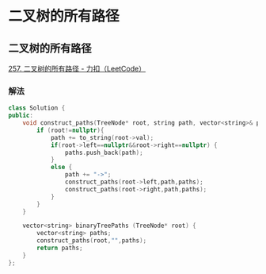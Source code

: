 # 二叉树的所有路径

## 二叉树的所有路径

[257. 二叉树的所有路径 - 力扣（LeetCode）](https://leetcode.cn/problems/binary-tree-paths/)

### 解法

```c++
class Solution {
public:
    void construct_paths(TreeNode* root, string path, vector<string>& paths) {
        if (root!=nullptr){
            path += to_string(root->val);
            if(root->left==nullptr&&root->right==nullptr) {
                paths.push_back(path);
            }
            else {
                path += "->";
                construct_paths(root->left,path,paths);
                construct_paths(root->right,path,paths);
            }
        }
    }

    vector<string> binaryTreePaths (TreeNode* root) {
        vector<string> paths;
        construct_paths(root,"",paths);
        return paths;
    }
};
```